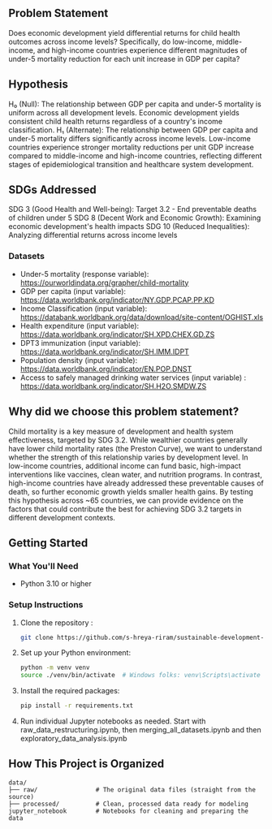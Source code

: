 ## Problem Statement

Does economic development yield differential returns for child health outcomes across income levels? Specifically, do low-income, middle-income, and high-income countries experience different magnitudes of under-5 mortality reduction for each unit increase in GDP per capita? 

## Hypothesis

H₀ (Null): The relationship between GDP per capita and under-5 mortality is uniform across all development levels. Economic development yields consistent child health returns regardless of a country's income classification. 
H₁ (Alternate): The relationship between GDP per capita and under-5 mortality differs significantly across income levels. Low-income countries experience stronger mortality reductions per unit GDP increase compared to middle-income and high-income countries, reflecting different stages of epidemiological transition and healthcare system development. 

## SDGs Addressed

SDG 3 (Good Health and Well-being): Target 3.2 - End preventable deaths of children under 5 
SDG 8 (Decent Work and Economic Growth): Examining economic development's health impacts 
SDG 10 (Reduced Inequalities): Analyzing differential returns across income levels 


### Datasets

* Under-5 mortality (response variable): https://ourworldindata.org/grapher/child-mortality
* GDP per capita (input variable): https://data.worldbank.org/indicator/NY.GDP.PCAP.PP.KD
* Income Classification (input variable): https://databank.worldbank.org/data/download/site-content/OGHIST.xls
* Health expenditure (input variable): https://data.worldbank.org/indicator/SH.XPD.CHEX.GD.ZS
* DPT3 immunization (input variable): https://data.worldbank.org/indicator/SH.IMM.IDPT
* Population density (input variable): https://data.worldbank.org/indicator/EN.POP.DNST
* Access to safely managed drinking water services (input variable) : https://data.worldbank.org/indicator/SH.H2O.SMDW.ZS

## Why did we choose this problem statement?

Child mortality is a key measure of development and health system effectiveness, targeted by SDG 3.2. While wealthier countries generally have lower child mortality rates (the Preston Curve), we want to understand whether the strength of this relationship varies by development level. In low-income countries, additional income can fund basic, high-impact interventions like vaccines, clean water, and nutrition programs. In contrast, high-income countries have already addressed these preventable causes of death, so further economic growth yields smaller health gains. By testing this hypothesis across ~65 countries, we can provide evidence on the factors that could contribute the best for achieving SDG 3.2 targets in different development contexts.

## Getting Started

### What You'll Need

- Python 3.10 or higher

### Setup Instructions

1. Clone the repository :
   ```bash
   git clone https://github.com/s-hreya-riram/sustainable-development-goals-modeling.git
   ```

2. Set up your Python environment:
   ```bash
   python -m venv venv
   source ./venv/bin/activate  # Windows folks: venv\Scripts\activate
   ```

3. Install the required packages:
   ```bash
   pip install -r requirements.txt
   ```

4. Run individual Jupyter notebooks as needed. 
Start with raw_data_restructuring.ipynb, 
then merging_all_datasets.ipynb and then
exploratory_data_analysis.ipynb

## How This Project is Organized

```
data/
├── raw/                # The original data files (straight from the source)
├── processed/          # Clean, processed data ready for modeling
jupyter_notebook        # Notebooks for cleaning and preparing the data
```